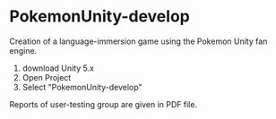# PokemonUnity-develop
Creation of a language-immersion game using the Pokemon Unity fan engine.

1) download Unity 5.x
2) Open Project
3) Select "PokemonUnity-develop"

Reports of user-testing group are given in PDF file.
